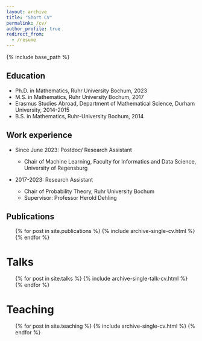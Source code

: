 ```yaml
---
layout: archive
title: "Short CV"
permalink: /cv/
author_profile: true
redirect_from:
  - /resume
---
```


{% include base_path %}

Education
------

* Ph.D. in Mathematics, Ruhr University Bochum, 2023
* M.S. in Mathematics, Ruhr University Bochum, 2017
* Erasmus Studies Abroad, Department of Mathematical Science, Durham University, 2014-2015
* B.S. in Mathematics, Ruhr-University Bochum, 2014

Work experience
------
* Since June 2023: Postdoc/ Research Assistant
  * Chair of Machine Learning, Faculty for Informatics and Data Science, University of Regensburg

* 2017-2023: Research Assistant
  * Chair of Probability Theory, Ruhr University Bochum
  * Supervisor: Professor Herold Dehling

Publications
------
  <ul>{% for post in site.publications %}
    {% include archive-single-cv.html %}
  {% endfor %}</ul>
  
Talks
======
  <ul>{% for post in site.talks %}
    {% include archive-single-talk-cv.html %}
  {% endfor %}</ul>
  
Teaching
======
  <ul>{% for post in site.teaching %}
    {% include archive-single-cv.html %}
  {% endfor %}</ul>
  

